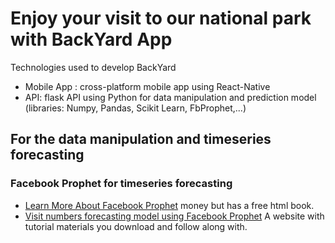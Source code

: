 Enjoy your visit to our national park with BackYard App
=======================================================

Technologies used to develop BackYard
* Mobile App : cross-platform mobile app using React-Native
* API: flask API using Python for data manipulation and prediction model (libraries: Numpy, Pandas, Scikit Learn, FbProphet,...)

## For the data manipulation and timeseries forecasting
### Facebook Prophet for timeseries forecasting
* [Learn More About Facebook Prophet](https://facebook.github.io/prophet/docs/quick_start.html) money but has a free html book.
* [Visit numbers forecasting model using Facebook Prophet](https://colab.research.google.com/drive/1ppp7FYy46-UzvcxyN6pv2gxM9PK14Vv0#scrollTo=nAI77jbiKh_O)
A website with tutorial materials you download and follow along with.
